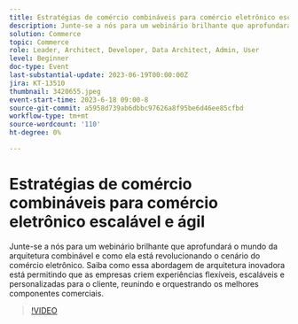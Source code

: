 ```yaml
---
title: Estratégias de comércio combináveis para comércio eletrônico escalável e ágil
description: Junte-se a nós para um webinário brilhante que aprofundará o mundo da arquitetura combinável e como ela está revolucionando o cenário do comércio eletrônico. Saiba como essa abordagem de arquitetura inovadora está permitindo que as empresas criem experiências flexíveis, escaláveis e personalizadas para o cliente, reunindo e orquestrando os melhores componentes comerciais.
solution: Commerce
topic: Commerce
role: Leader, Architect, Developer, Data Architect, Admin, User
level: Beginner
doc-type: Event
last-substantial-update: 2023-06-19T00:00:00Z
jira: KT-13510
thumbnail: 3420655.jpeg
event-start-time: 2023-6-18 09:00-8
source-git-commit: a5958d739ab6dbbc97626a8f95be6d46ee85cfbd
workflow-type: tm+mt
source-wordcount: '110'
ht-degree: 0%

---
```



# Estratégias de comércio combináveis para comércio eletrônico escalável e ágil

Junte-se a nós para um webinário brilhante que aprofundará o mundo da arquitetura combinável e como ela está revolucionando o cenário do comércio eletrônico. Saiba como essa abordagem de arquitetura inovadora está permitindo que as empresas criem experiências flexíveis, escaláveis e personalizadas para o cliente, reunindo e orquestrando os melhores componentes comerciais.

>[!VIDEO](https://video.tv.adobe.com/v/3420655/?learn=on)